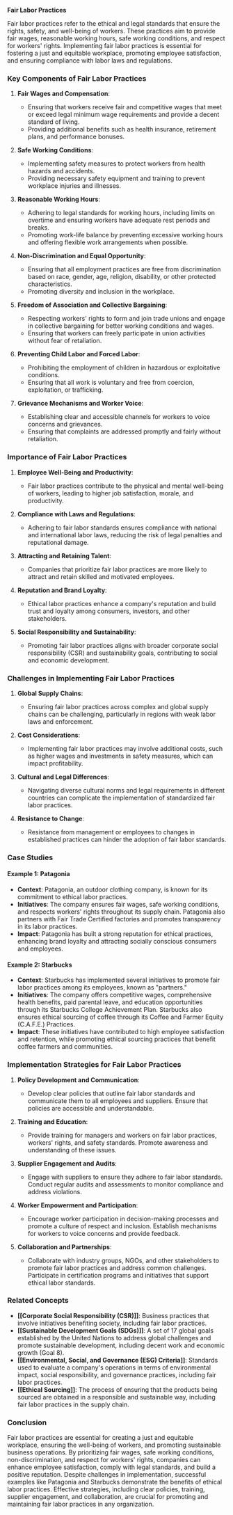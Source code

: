**Fair Labor Practices**

Fair labor practices refer to the ethical and legal standards that ensure the rights, safety, and well-being of workers. These practices aim to provide fair wages, reasonable working hours, safe working conditions, and respect for workers' rights. Implementing fair labor practices is essential for fostering a just and equitable workplace, promoting employee satisfaction, and ensuring compliance with labor laws and regulations.

### Key Components of Fair Labor Practices

1. **Fair Wages and Compensation**:
   - Ensuring that workers receive fair and competitive wages that meet or exceed legal minimum wage requirements and provide a decent standard of living.
   - Providing additional benefits such as health insurance, retirement plans, and performance bonuses.

2. **Safe Working Conditions**:
   - Implementing safety measures to protect workers from health hazards and accidents.
   - Providing necessary safety equipment and training to prevent workplace injuries and illnesses.

3. **Reasonable Working Hours**:
   - Adhering to legal standards for working hours, including limits on overtime and ensuring workers have adequate rest periods and breaks.
   - Promoting work-life balance by preventing excessive working hours and offering flexible work arrangements when possible.

4. **Non-Discrimination and Equal Opportunity**:
   - Ensuring that all employment practices are free from discrimination based on race, gender, age, religion, disability, or other protected characteristics.
   - Promoting diversity and inclusion in the workplace.

5. **Freedom of Association and Collective Bargaining**:
   - Respecting workers' rights to form and join trade unions and engage in collective bargaining for better working conditions and wages.
   - Ensuring that workers can freely participate in union activities without fear of retaliation.

6. **Preventing Child Labor and Forced Labor**:
   - Prohibiting the employment of children in hazardous or exploitative conditions.
   - Ensuring that all work is voluntary and free from coercion, exploitation, or trafficking.

7. **Grievance Mechanisms and Worker Voice**:
   - Establishing clear and accessible channels for workers to voice concerns and grievances.
   - Ensuring that complaints are addressed promptly and fairly without retaliation.

### Importance of Fair Labor Practices

1. **Employee Well-Being and Productivity**:
   - Fair labor practices contribute to the physical and mental well-being of workers, leading to higher job satisfaction, morale, and productivity.

2. **Compliance with Laws and Regulations**:
   - Adhering to fair labor standards ensures compliance with national and international labor laws, reducing the risk of legal penalties and reputational damage.

3. **Attracting and Retaining Talent**:
   - Companies that prioritize fair labor practices are more likely to attract and retain skilled and motivated employees.

4. **Reputation and Brand Loyalty**:
   - Ethical labor practices enhance a company's reputation and build trust and loyalty among consumers, investors, and other stakeholders.

5. **Social Responsibility and Sustainability**:
   - Promoting fair labor practices aligns with broader corporate social responsibility (CSR) and sustainability goals, contributing to social and economic development.

### Challenges in Implementing Fair Labor Practices

1. **Global Supply Chains**:
   - Ensuring fair labor practices across complex and global supply chains can be challenging, particularly in regions with weak labor laws and enforcement.

2. **Cost Considerations**:
   - Implementing fair labor practices may involve additional costs, such as higher wages and investments in safety measures, which can impact profitability.

3. **Cultural and Legal Differences**:
   - Navigating diverse cultural norms and legal requirements in different countries can complicate the implementation of standardized fair labor practices.

4. **Resistance to Change**:
   - Resistance from management or employees to changes in established practices can hinder the adoption of fair labor standards.

### Case Studies

#### Example 1: **Patagonia**

- **Context**: Patagonia, an outdoor clothing company, is known for its commitment to ethical labor practices.
- **Initiatives**: The company ensures fair wages, safe working conditions, and respects workers' rights throughout its supply chain. Patagonia also partners with Fair Trade Certified factories and promotes transparency in its labor practices.
- **Impact**: Patagonia has built a strong reputation for ethical practices, enhancing brand loyalty and attracting socially conscious consumers and employees.

#### Example 2: **Starbucks**

- **Context**: Starbucks has implemented several initiatives to promote fair labor practices among its employees, known as "partners."
- **Initiatives**: The company offers competitive wages, comprehensive health benefits, paid parental leave, and education opportunities through its Starbucks College Achievement Plan. Starbucks also ensures ethical sourcing of coffee through its Coffee and Farmer Equity (C.A.F.E.) Practices.
- **Impact**: These initiatives have contributed to high employee satisfaction and retention, while promoting ethical sourcing practices that benefit coffee farmers and communities.

### Implementation Strategies for Fair Labor Practices

1. **Policy Development and Communication**:
   - Develop clear policies that outline fair labor standards and communicate them to all employees and suppliers. Ensure that policies are accessible and understandable.

2. **Training and Education**:
   - Provide training for managers and workers on fair labor practices, workers' rights, and safety standards. Promote awareness and understanding of these issues.

3. **Supplier Engagement and Audits**:
   - Engage with suppliers to ensure they adhere to fair labor standards. Conduct regular audits and assessments to monitor compliance and address violations.

4. **Worker Empowerment and Participation**:
   - Encourage worker participation in decision-making processes and promote a culture of respect and inclusion. Establish mechanisms for workers to voice concerns and provide feedback.

5. **Collaboration and Partnerships**:
   - Collaborate with industry groups, NGOs, and other stakeholders to promote fair labor practices and address common challenges. Participate in certification programs and initiatives that support ethical labor standards.

### Related Concepts

- **[[Corporate Social Responsibility (CSR)]]**: Business practices that involve initiatives benefiting society, including fair labor practices.
- **[[Sustainable Development Goals (SDGs)]]**: A set of 17 global goals established by the United Nations to address global challenges and promote sustainable development, including decent work and economic growth (Goal 8).
- **[[Environmental, Social, and Governance (ESG) Criteria]]**: Standards used to evaluate a company's operations in terms of environmental impact, social responsibility, and governance practices, including fair labor practices.
- **[[Ethical Sourcing]]**: The process of ensuring that the products being sourced are obtained in a responsible and sustainable way, including fair labor practices in the supply chain.

### Conclusion

Fair labor practices are essential for creating a just and equitable workplace, ensuring the well-being of workers, and promoting sustainable business operations. By prioritizing fair wages, safe working conditions, non-discrimination, and respect for workers' rights, companies can enhance employee satisfaction, comply with legal standards, and build a positive reputation. Despite challenges in implementation, successful examples like Patagonia and Starbucks demonstrate the benefits of ethical labor practices. Effective strategies, including clear policies, training, supplier engagement, and collaboration, are crucial for promoting and maintaining fair labor practices in any organization.